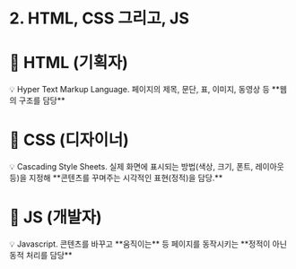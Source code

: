 # 2. HTML, CSS 그리고, JS

# 📌 HTML (기획자)

<aside>
💡 Hyper Text Markup Language.
페이지의 제목, 문단, 표, 이미지, 동영상 등 **웹의 구조를 담당**

</aside>

# 📌 CSS (디자이너)

<aside>
💡 Cascading Style Sheets.
실제 화면에 표시되는 방법(색상, 크기, 폰트, 레이아웃 등)을 지정해 **콘텐츠를 꾸며주는 시각적인 표현(정적)을 담당.**

</aside>

# 📌 JS (개발자)

<aside>
💡 Javascript.
콘텐츠를 바꾸고 **움직이는** 등 페이지를 동작시키는 **정적이 아닌 동적 처리를 담당**

</aside>